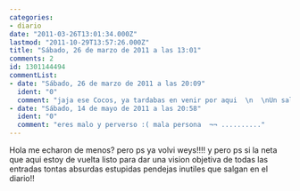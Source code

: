 ```yaml
---
categories:
- diario
date: "2011-03-26T13:01:34.000Z"
lastmod: "2011-10-29T13:57:26.000Z"
title: "Sábado, 26 de marzo de 2011 a las 13:01"
comments: 2
id: 1301144494
commentList:
- date: "Sábado, 26 de marzo de 2011 a las 20:09"
  ident: "0"
  comment: "jaja ese Cocos, ya tardabas en venir por aqui  \n  \nUn saludo amigo, nos vemos"
- date: "Sábado, 14 de mayo de 2011 a las 20:58"
  ident: "0"
  comment: "eres malo y perverso :( mala persona  ¬¬ .........."
---
```


Hola me echaron de menos? pero ps ya volvi weys!!!! y pero ps si la neta que aqui estoy de vuelta listo para dar una vision objetiva de todas las entradas tontas absurdas estupidas pendejas inutiles que salgan en el diario!!